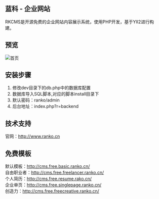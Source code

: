 ## 蓝科 - 企业网站  
RKCMS是开源免费的企业网站内容展示系统，使用PHP开发，基于YII2进行构建。

## 预览
![首页](http://backend.ranko.cn/uploads/file/cms.png)

## 安装步骤
1. 修改dev目录下的db.php中的数据库配置
2. 数据库导入SQL脚本,对应的脚本install目录下  
3. 默认密码：ranko/admin
4. 后台地址：index.php?r=backend   

## 技术支持
官网：http://www.ranko.cn  

## 免费模板
默认模板：http://cms.free.basic.ranko.cn/  
自由职业者：http://cms.free.freelancer.ranko.cn/  
个人简历：http://cms.free.resume.rako.cn/  
企业单页：http://cms.free.singlepage.ranko.cn/   
创造力：http://cms.free.freecreative.ranko.cn/ 
